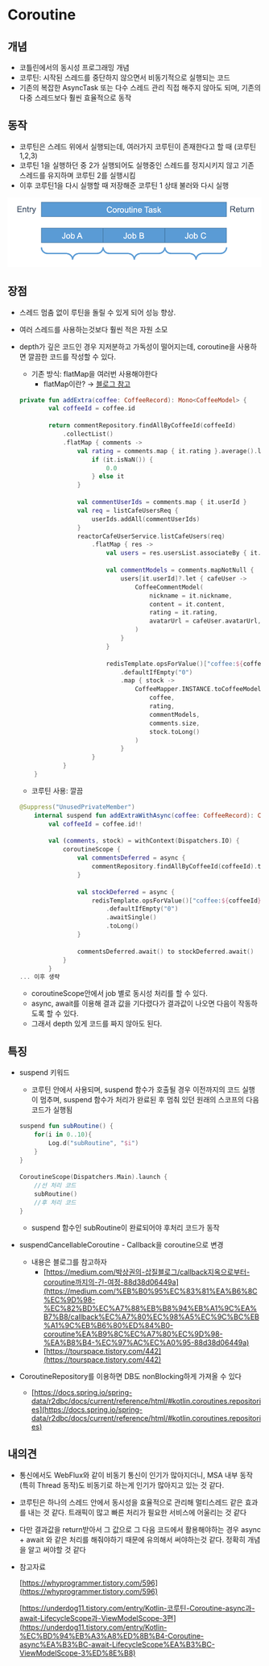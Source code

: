 # Coroutine

## 개념

- 코틀린에서의 동시성 프로그래밍 개념
- 코루틴: 시작된 스레드를 중단하지 않으면서 비동기적으로 실행되는 코드
- 기존의 복잡한 AsyncTask 또는 다수 스레드 관리 직접 해주지 않아도 되며, 기존의 다중 스레드보다 훨씬 효율적으로 동작

## 동작

- 코루틴은 스레드 위에서 실행되는데, 여러가지 코루틴이 존재한다고 할 때 (코루틴 1,2,3)
- 코루틴 1을 실행하던 중 2가 실행되어도 실행중인 스레드를 정지시키지 않고 기존 스레드를 유지하며 코루틴 2를 실행시킴
- 이후 코루틴1을 다시 실행할 때 저장해준 코루틴 1 상태 불러와 다시 실행

![img.png](img/img.png)

## 장점

- 스레드 멈춤 없이 루틴을 돌릴 수 있게 되어 성능 향상.
- 여러 스레드를 사용하는것보다 훨씬 적은 자원 소모
- depth가 깊은 코드인 경우 지저분하고 가독성이 떨어지는데, coroutine을 사용하면 깔끔한 코드를 작성할 수 있다.
    - 기존 방식: flatMap을 여러번 사용해야한다
        - flatMap이란? → [블로그 참고](https://kotlinworld.com/13)

    ```kotlin
    private fun addExtra(coffee: CoffeeRecord): Mono<CoffeeModel> {
            val coffeeId = coffee.id
    
            return commentRepository.findAllByCoffeeId(coffeeId)
                .collectList()
                .flatMap { comments ->
                    val rating = comments.map { it.rating }.average().let {
                        if (it.isNaN()) {
                            0.0
                        } else it
                    }
    
                    val commentUserIds = comments.map { it.userId }
                    val req = listCafeUsersReq {
                        userIds.addAll(commentUserIds)
                    }
                    reactorCafeUserService.listCafeUsers(req)
                        .flatMap { res ->
                            val users = res.usersList.associateBy { it.id }
    
                            val commentModels = comments.mapNotNull {
                                users[it.userId]?.let { cafeUser ->
                                    CoffeeCommentModel(
                                        nickname = it.nickname,
                                        content = it.content,
                                        rating = it.rating,
                                        avatarUrl = cafeUser.avatarUrl,
                                    )
                                }
                            }
    
                            redisTemplate.opsForValue()["coffee:${coffeeId}:stock"]
                                .defaultIfEmpty("0")
                                .map { stock ->
                                    CoffeeMapper.INSTANCE.toCoffeeModel2(
                                        coffee,
                                        rating,
                                        commentModels,
                                        comments.size,
                                        stock.toLong()
                                    )
                                }
                        }
                }
        }
    ```

    - 코루틴 사용: 깔끔

    ```kotlin
    @Suppress("UnusedPrivateMember")
        internal suspend fun addExtraWithAsync(coffee: CoffeeRecord): CoffeeModel {
            val coffeeId = coffee.id!!
    
            val (comments, stock) = withContext(Dispatchers.IO) {
                coroutineScope {
                    val commentsDeferred = async {
                        commentRepository.findAllByCoffeeId(coffeeId).toList()
                    }
    
                    val stockDeferred = async {
                        redisTemplate.opsForValue()["coffee:${coffeeId}:stock"]
                            .defaultIfEmpty("0")
                            .awaitSingle()
                            .toLong()
                    }
    
                    commentsDeferred.await() to stockDeferred.await()
                }
            }
    ... 이후 생략
    ```

    - coroutineScope안에서 job 별로 동시성 처리를 할 수 있다.
    - async, await를 이용해 결과 값을 기다렸다가 결과값이 나오면 다음이 작동하도록 할 수 있다.
    - 그래서 depth 있게 코드를 짜지 않아도 된다.

## 특징

- suspend 키워드
    - 코루틴 안에서 사용되며, suspend 함수가 호출될 경우 이전까지의 코드 실행이 멈추며, suspend 함수가 처리가 완료된 후 멈춰 있던 원래의 스코프의 다음 코드가 실행됨

    ```kotlin
    suspend fun subRoutine() {
    	for(i in 0..10){
    		Log.d("subRoutine", "$i")
    	}
    }
    
    CoroutineScope(Dispatchers.Main).launch {
    	//선 처리 코드
    	subRoutine()
    	//후 처리 코드
    }
    ```

    - suspend 함수인 subRoutine이 완료되어야 후처리 코드가 동작
- suspendCancellableCoroutine - Callback을 coroutine으로 변경
    - 내용은 블로그를 참고하자
        - [https://medium.com/박상권의-삽질블로그/callback지옥으로부터-coroutine까지의-긴-여정-88d38d06449a](https://medium.com/%EB%B0%95%EC%83%81%EA%B6%8C%EC%9D%98-%EC%82%BD%EC%A7%88%EB%B8%94%EB%A1%9C%EA%B7%B8/callback%EC%A7%80%EC%98%A5%EC%9C%BC%EB%A1%9C%EB%B6%80%ED%84%B0-coroutine%EA%B9%8C%EC%A7%80%EC%9D%98-%EA%B8%B4-%EC%97%AC%EC%A0%95-88d38d06449a)
        - [https://tourspace.tistory.com/442](https://tourspace.tistory.com/442)
- CoroutineRepository를 이용하면 DB도 nonBlocking하게 가져올 수 있다
    - [https://docs.spring.io/spring-data/r2dbc/docs/current/reference/html/#kotlin.coroutines.repositories](https://docs.spring.io/spring-data/r2dbc/docs/current/reference/html/#kotlin.coroutines.repositories)


## 내의견

- 통신에서도 WebFlux와 같이 비동기 통신이 인기가 많아지더니, MSA 내부 동작 (특히 Thread 동작)도 비동기로 하는게 인기가 많아지고 있는 것 같다.
- 코루틴은 하나의 스레드 안에서 동시성을 효율적으로 관리해 멀티스레드 같은 효과를 내는 것 같다. 트래픽이 많고 빠른 처리가 필요한 서비스에 어울리는 것 같다
- 다만 결과값을 return받아서 그 값으로 그 다음 코드에서 활용해야하는 경우 async + await 와 같은 처리를 해줘야하기 때문에 유의해서 써야하는것 같다. 정확히 개념을 알고 써야할 것 같다

- 참고자료

  [https://whyprogrammer.tistory.com/596](https://whyprogrammer.tistory.com/596)

  [https://underdog11.tistory.com/entry/Kotlin-코루틴-Coroutine-async과-await-LifecycleScope과-ViewModelScope-3편](https://underdog11.tistory.com/entry/Kotlin-%EC%BD%94%EB%A3%A8%ED%8B%B4-Coroutine-async%EA%B3%BC-await-LifecycleScope%EA%B3%BC-ViewModelScope-3%ED%8E%B8)